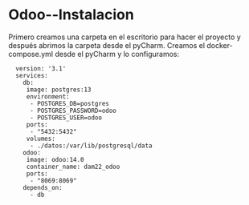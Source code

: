 # Odoo--Instalacion

Primero creamos una carpeta en el escritorio para hacer el proyecto y después abrimos la carpeta desde el pyCharm. Creamos el docker-compose.yml desde el pyCharm y lo configuramos:

      version: '3.1'
      services:
        db:
         image: postgres:13
         environment:
          - POSTGRES_DB=postgres
          - POSTGRES_PASSWORD=odoo
          - POSTGRES_USER=odoo
         ports:
          - "5432:5432"
         volumes:
          - ./datos:/var/lib/postgresql/data
        odoo:
         image: odoo:14.0
         container_name: dam22_odoo
         ports:
          - "8069:8069"
        depends_on:
          - db
         
